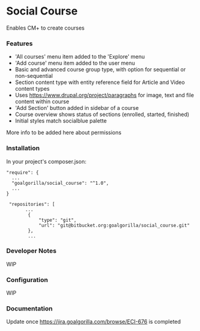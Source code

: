 # Social Course

Enables CM+ to create courses

### Features

- 'All courses' menu item added to the 'Explore' menu
- 'Add course' menu item added to the user menu
- Basic and advanced course group type, with option for sequential or non-sequential
- Section content type with entity reference field for Article and Video content types
- Uses https://www.drupal.org/project/paragraphs for image, text and file content within course
- 'Add Section' button added in sidebar of a course
- Course overview shows status of sections (enrolled, started, finished)
- Initial styles match socialblue palette

More info to be added here about permissions

### Installation

In your project's composer.json:

```
"require": {
  ...
  "goalgorilla/social_course": "^1.0",
  ...
}
```

```
 "repositories": [
       ...
        {
            "type": "git",
            "url": "git@bitbucket.org:goalgorilla/social_course.git"
        },
        ...
```

### Developer Notes

WIP

### Configuration

WIP

### Documentation

Update once https://jira.goalgorilla.com/browse/ECI-676 is completed
